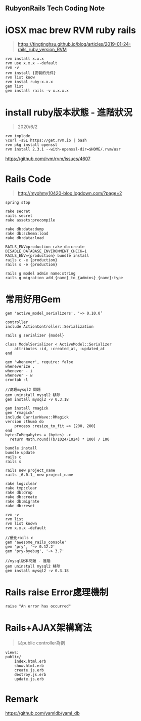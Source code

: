 ## RubyonRails Tech Coding Note      

# iOSX mac brew RVM ruby rails
> https://tingtinghsu.github.io/blog/articles/2019-01-24-rails_ruby_version_RVM
```
rvm install x.x.x
rvm use x.x.x --default
rvm -v
rvm install {安裝的元件}
rvm list know 
rvm instal ruby-x.x.x
gem list
gem install rails -v x.x.x.x
```

# install ruby版本狀態 - 進階狀況 
> 2020/6/2
``` 
rvm implode
\curl -sSL https://get.rvm.io | bash
rvm pkg install openssl
rvm install 2.3.1 --with-openssl-dir=$HOME/.rvm/usr
```
<https://github.com/rvm/rvm/issues/4607> 

# Rails Code  
> http://myohmy10420-blog.logdown.com/?page=2
```
spring stop 

rake secret
rails secret
rake assets:precompile

rake db:data:dump
rake db:schema:load
rake db:data:load
  
RAILS_ENV=production rake db:create DISABLE_DATABASE_ENVIRONMENT_CHECK=1
RAILS_ENV={production} bundle install
rails c -e {production}  
rails s -e {production} 
 
rails g model admin name:string
rails g migration add_{name}_to_{admins}_{name}:type 
```

# 常用好用Gem
```
gem 'active_model_serializers', '~> 0.10.0’

controller
include ActionController::Serialization

rails g serializer {model}

class ModelSerializer < ActiveModel::Serializer
    attributes :id, :created_at, :updated_at
end 

gem 'whenever', require: false
wheneverize .
whenever - i 
whenever - w
crontab -l 
 
//處理mysql2 問題 
gem uninstall mysql2 移除
gem install mysql2 -v 0.3.18 

gem install rmagick 
gem ‘rmagick'  
include CarrierWave::RMagick 
version :thumb do
    process :resize_to_fit => [200, 200]
end
bytesToMegabytes = (bytes) ->
  return Math.round((b/1024/1024) * 100) / 100
 
bundle install
bundle update
rails c
rails s

rails new project_name
rails _6.0.1_ new project_name

rake log:clear
rake tmp:clear
rake db:drop
rake db:create
rake db:migrate
rake db:reset

rvm -v
rvm list
rvm list known
rvm x.x.x —default  
 
//優化rails c
gem 'awesome_rails_console' 
gem 'pry', '~> 0.12.2'
gem 'pry-byebug', '~> 3.7'

//mysql版本問題 - 進階
gem uninstall mysql2 移除
gem install mysql2 -v 0.3.18  
```

# Rails raise Error處理機制
```
raise "An error has occurred"
```

# Rails+AJAX架構寫法 
> 以public controller為例 
```
views:
public/
	index.html.erb
	show.html.erb
	create.js.erb
	destroy.js.erb
	update.js.erb
```

# Remark
<https://github.com/yamldb/yaml_db>